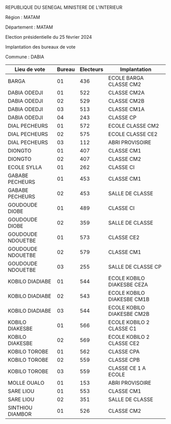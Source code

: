 REPUBLIQUE DU SENEGAL MINISTERE DE L'INTERIEUR

Région : MATAM

Département : MATAM

Election présidentielle du 25 février 2024

Implantation des bureaux de vote

Commune : DABIA

| Lieu de vote | Bureau | Electeurs | Implantation |
| - | - | - | - |
| BARGA | 01 | 436 | ECOLE BARGA CLASSE CM2 |
| DABIA ODEDJI | 01 | 522 | CLASSE CM2A |
| DABIA ODEDJI | 02 | 529 | CLASSE CM2B |
| DABIA ODEDJI | 03 | 513 | CLASSE CM1A |
| DABIA ODEDJI | 04 | 243 | CLASSE CP |
| DIAL PECHEURS | 01 | 572 | ECOLE CLASSE CM2 |
| DIAL PECHEURS | 02 | 575 | ECOLE CLASSE CE2 |
| DIAL PECHEURS | 03 | 112 | ABRI PROVISOIRE |
| DIONGTO | 01 | 407 | CLASSE CM1 |
| DIONGTO | 02 | 407 | CLASSE CM2 |
| ECOLE SYLLA | 01 | 262 | CLASSE CI |
| GABABE PECHEURS | 01 | 453 | CLASSE CM1 |
| GABABE PECHEURS | 02 | 453 | SALLE DE CLASSE |
| GOUDOUDE DIOBE | 01 | 489 | CLASSE CI |
| GOUDOUDE DIOBE | 02 | 359 | SALLE DE CLASSE |
| GOUDOUDE NDOUETBE | 01 | 573 | CLASSE CE2 |
| GOUDOUDE NDOUETBE | 02 | 579 | CLASSE CM1 |
| GOUDOUDE NDOUETBE | 03 | 255 | SALLE DE CLASSE CP |
| KOBILO DIADIABE | 01 | 544 | ECOLE KOBILO DIAKESBE CEZA |
| KOBILO DIADIABE | 02 | 543 | ECOLE KOBILO DIAKESBE CM1B |
| KOBILO DIADIABE | 03 | 544 | ECOLE KOBILO DIAKESBE CM2B |
| KOBILO DIAKESBE | 01 | 566 | ECOLE KOBILO 2 CLASSE C1 |
| KOBILO DIAKESBE | 02 | 569 | ECOLE KOBILO 2 CLASSE CE2 |
| KOBILO TOROBE | 01 | 562 | CLASSE CPA |
| KOBILO TOROBE | 02 | 559 | CLASSE CPB |
| KOBILO TOROBE | 03 | 559 | CLASSE CE 1 A ECOLE |
| MOLLE OUALO | 01 | 153 | ABRI PROVISOIRE |
| SARE LIOU | 01 | 553 | CLASSE CM1 |
| SARE LIOU | 02 | 351 | SALLE DE CLASSE |
| SINTHIOU DIAMBOR | 01 | 526 | CLASSE CM2 |

<!-- PageNumber="3/14" -->
